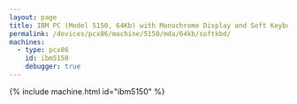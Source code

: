 ```yaml
---
layout: page
title: IBM PC (Model 5150, 64Kb) with Monochrome Display and Soft Keyboard
permalink: /devices/pcx86/machine/5150/mda/64kb/softkbd/
machines:
  - type: pcx86
    id: ibm5150
    debugger: true
---
```


{% include machine.html id="ibm5150" %}
